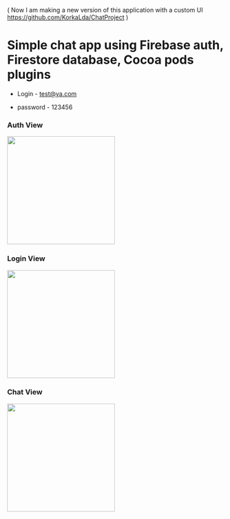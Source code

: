( Now I am making a new version of this application with a custom UI
https://github.com/KorkaLda/ChatProject )

# Simple chat app using Firebase auth, Firestore database, Cocoa pods plugins

 - Login - test@ya.com

 - password - 123456

### Auth View
<img src="https://user-images.githubusercontent.com/121565786/219981593-41e501f6-0027-4ba3-a430-02bbfaaf48de.png" width="250"/>

### Login View
<img src="https://user-images.githubusercontent.com/121565786/219981602-9c2b7c1c-9f81-4ae2-a73a-aa22690bd9db.png" width="250"/>

### Chat View
<img src="https://user-images.githubusercontent.com/121565786/219982970-b80e7c28-9c39-41a2-be4b-a4c6e1210e43.png" width="250"/>


